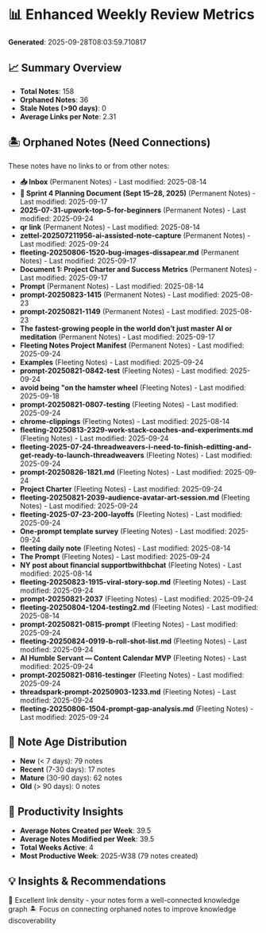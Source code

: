 # 📊 Enhanced Weekly Review Metrics

**Generated**: 2025-09-28T08:03:59.710817

## 📈 Summary Overview

- **Total Notes**: 158
- **Orphaned Notes**: 36
- **Stale Notes (>90 days)**: 0
- **Average Links per Note**: 2.31

## 🏝️ Orphaned Notes (Need Connections)

These notes have no links to or from other notes:

- **📥 Inbox** (Permanent Notes) - Last modified: 2025-08-14
- **🚀 Sprint 4 Planning Document (Sept 15–28, 2025)** (Permanent Notes) - Last modified: 2025-09-17
- **2025-07-31-upwork-top-5-for-beginners** (Permanent Notes) - Last modified: 2025-09-24
- **qr link** (Permanent Notes) - Last modified: 2025-08-14
- **zettel-202507211956-ai-assisted-note-capture** (Permanent Notes) - Last modified: 2025-09-24
- **fleeting-20250806-1520-bug-images-dissapear.md** (Permanent Notes) - Last modified: 2025-09-17
- **Document 1: Project Charter and Success Metrics** (Permanent Notes) - Last modified: 2025-09-17
- **Prompt** (Permanent Notes) - Last modified: 2025-08-14
- **prompt-20250823-1415** (Permanent Notes) - Last modified: 2025-08-23
- **prompt-20250821-1149** (Permanent Notes) - Last modified: 2025-08-23
- **The fastest-growing people in the world don’t just master AI or meditation** (Permanent Notes) - Last modified: 2025-09-17
- **Fleeting Notes Project Manifest** (Permanent Notes) - Last modified: 2025-09-24
- **Examples** (Fleeting Notes) - Last modified: 2025-09-24
- **prompt-20250821-0842-test** (Fleeting Notes) - Last modified: 2025-09-24
- **avoid being "on the hamster wheel** (Fleeting Notes) - Last modified: 2025-09-18
- **prompt-20250821-0807-testing** (Fleeting Notes) - Last modified: 2025-09-24
- **chrome-clippings** (Fleeting Notes) - Last modified: 2025-08-14
- **fleeting-20250813-2329-work-stack-coaches-and-experiments.md** (Fleeting Notes) - Last modified: 2025-09-24
- **fleeting-2025-07-24-threadweavers-i-need-to-finish-editting-and-get-ready-to-launch-threadweavers** (Fleeting Notes) - Last modified: 2025-09-24
- **prompt-20250826-1821.md** (Fleeting Notes) - Last modified: 2025-09-24
- **Project Charter** (Fleeting Notes) - Last modified: 2025-09-24
- **fleeting-20250821-2039-audience-avatar-art-session.md** (Fleeting Notes) - Last modified: 2025-09-24
- **fleeting-2025-07-23-200-layoffs** (Fleeting Notes) - Last modified: 2025-09-24
- **One-prompt template survey** (Fleeting Notes) - Last modified: 2025-09-24
- **fleeting daily note** (Fleeting Notes) - Last modified: 2025-08-14
- **The Prompt** (Fleeting Notes) - Last modified: 2025-09-24
- **NY post about financial supportbwithbchat** (Fleeting Notes) - Last modified: 2025-08-14
- **fleeting-20250823-1915-viral-story-sop.md** (Fleeting Notes) - Last modified: 2025-09-24
- **prompt-20250821-2037** (Fleeting Notes) - Last modified: 2025-09-24
- **fleeting-20250804-1204-testing2.md** (Fleeting Notes) - Last modified: 2025-08-14
- **prompt-20250821-0815-prompt** (Fleeting Notes) - Last modified: 2025-09-24
- **fleeting-20250824-0919-b-roll-shot-list.md** (Fleeting Notes) - Last modified: 2025-09-24
- **AI Humble Servant — Content Calendar MVP** (Fleeting Notes) - Last modified: 2025-09-24
- **prompt-20250821-0816-testinger** (Fleeting Notes) - Last modified: 2025-09-24
- **threadspark-prompt-20250903-1233.md** (Fleeting Notes) - Last modified: 2025-09-24
- **fleeting-20250806-1504-prompt-gap-analysis.md** (Fleeting Notes) - Last modified: 2025-09-24

## 📅 Note Age Distribution

- **New** (< 7 days): 79 notes
- **Recent** (7-30 days): 17 notes
- **Mature** (30-90 days): 62 notes
- **Old** (> 90 days): 0 notes

## 💪 Productivity Insights

- **Average Notes Created per Week**: 39.5
- **Average Notes Modified per Week**: 39.5
- **Total Weeks Active**: 4
- **Most Productive Week**: 2025-W38 (79 notes created)

## 💡 Insights & Recommendations

🔗 Excellent link density - your notes form a well-connected knowledge graph
🏝️ Focus on connecting orphaned notes to improve knowledge discoverability